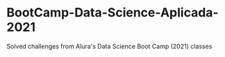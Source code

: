 # BootCamp-Data-Science-Aplicada-2021
Solved challenges from Alura's Data Science Boot Camp (2021) classes
